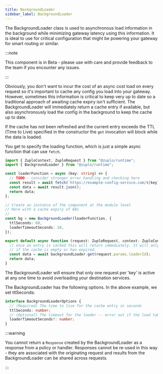```yaml
---
title: BackgroundLoader
sidebar_label: BackgroundLoader
---
```


The BackgroundLoader class is used to asynchronous load information in the
background while minimizing gateway latency using this information. It is ideal
to use for critical configuration that might be powering your gateway for smart
routing or similar.

:::note

This component is in Beta - please use with care and provide feedback to the
team if you encounter any issues.

:::

Obviously, you don't want to incur the cost of an async cost load on every
request so it's important to cache any config you load into your gateway.
However, sometimes this information is critical to keep very up to date so a
traditional approach of awaiting cache expiry isn't sufficient. The
BackgroundLoader will immediately return a cache entry if available, but also
asynchronously load the config in the background to keep the cache up to date.

If the cache has not been refreshed and the current entry exceeds the TTL (Time
to Live) specified in the constructor the `get` invocation will block while the
data is loaded.

You get to specify the loading function, which is just a simple async function
that can use `fetch`.

```ts
import { ZuploContext, ZuploRequest } from "@zuplo/runtime";
import { BackgroundLoader } from "@zuplo/runtime";

const loaderFunction = async (key: string) => {
  // TODO - consider stronger error handling and checking here
  const result = await fetch(`https://example-config-service.com/${key}`);
  const data = await result.json();
  return data;
};

// Create an instance of the component at the module level
// Here with a cache expiry of 60s
//
const bg = new BackgroundLoader(loaderFunction, {
  ttlSeconds: 60,
  loaderTimeoutSeconds: 10,
});

export default async function (request: ZuploRequest, context: ZuploContext) {
  // once an entry is cached this will return immediately. It will only block
  // if the cache is empty or has expired.
  const data = await backgroundLoader.get(request.params.loaderId);
  return data;
}
```

The BackgroundLoader will ensure that only one request per 'key' is active at
any one time to avoid overloading your destination services.

The BackgroundLoader has the following options. In the above example, we set
ttlSeconds:

```ts
interface BackgroundLoaderOptions {
  // (Required) The time to live for the cache entry in seconds
  ttlSeconds: number;
  // (Optional) The timeout for the loader -- error out if the load takes longer than this. Useful to prevent hanging background requests.
  loaderTimeoutSeconds?: number;
}
```

:::warning

You cannot return a `Response` created by the BackgroundLoader as a response
from a policy or handler. Responses cannot be re-used in this way - they are
associated with the originating request and results from the BackgroundLoader
can be shared across requests.

:::
